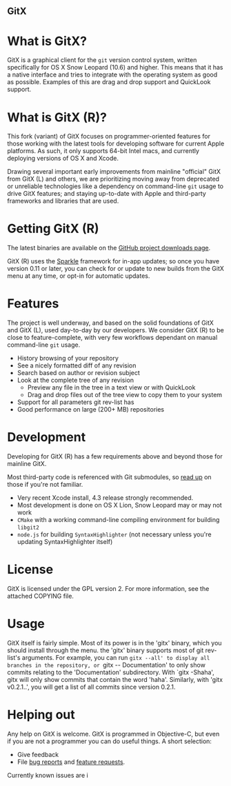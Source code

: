 GitX
---------------

# What is GitX?

GitX is a graphical client for the `git` version control system, written
specifically for OS X Snow Leopard (10.6) and higher.
This means that it has a native interface and tries to integrate with the
operating system as good as possible. Examples of this are drag and drop
support and QuickLook support.

# What is GitX (R)?

This fork (variant) of GitX focuses on programmer-oriented features for those
working with the latest tools for developing software for current Apple platforms.
As such, it only supports 64-bit Intel macs, and currently deploying versions of OS X and Xcode.

Drawing several important early improvements from mainline "official" GitX 
from GitX (L) and others, we are prioritizing moving away from deprecated
or unreliable technologies like a dependency on command-line `git` usage
to drive GitX features; and staying up-to-date with Apple and third-party
frameworks and libraries that are used.

# Getting GitX (R)

The latest binaries are available on the [GitHub project downloads page](http://github.com/rowanj/gitx/downloads).

GitX (R) uses the [Sparkle](http://sparkle.andymatuschak.org/) framework for in-app updates; so once you have version 0.11 or later, you can check for or update to new builds from the GitX menu at any time, or opt-in for automatic updates.

# Features

The project is well underway, and based on the solid foundations of GitX and
GitX (L), used day-to-day by our developers.  We consider GitX (R) to be
close to feature-complete, with very few workflows dependant on manual
command-line `git` usage.

  * History browsing of your repository
  * See a nicely formatted diff of any revision
  * Search based on author or revision subject
  * Look at the complete tree of any revision
    * Preview any file in the tree in a text view or with QuickLook
    * Drag and drop files out of the tree view to copy them to your system
  * Support for all parameters git rev-list has
  * Good performance on large (200+ MB) repositories
  
# Development

Developing for GitX (R) has a few requirements above and beyond those
for mainline GitX.

Most third-party code is referenced with Git submodules, so [read up](http://book.git-scm.com/5_submodules.html) on those if you're not familiar.

  * Very recent Xcode install, 4.3 release strongly recommended.
  * Most development is done on OS X Lion, Snow Leopard may or may not work
  * `CMake` with a working command-line compiling environment for building `libgit2`
  * `node.js` for building `SyntaxHighlighter` (not necessary unless you're updating SyntaxHighlighter itself)

# License

GitX is licensed under the GPL version 2. For more information, see the attached COPYING file.

# Usage

GitX itself is fairly simple. Most of its power is in the 'gitx' binary, which
you should install through the menu. the 'gitx' binary supports most of git
rev-list's arguments. For example, you can run `gitx --all' to display all
branches in the repository, or `gitx -- Documentation' to only show commits
relating to the 'Documentation' subdirectory. With `gitx -Shaha', gitx will
only show commits that contain the word 'haha'. Similarly, with 'gitx
v0.2.1..', you will get a list of all commits since version 0.2.1.

# Helping out

Any help on GitX is welcome. GitX is programmed in Objective-C, but even if
you are not a programmer you can do useful things. A short selection:

  * Give feedback
  * File [bug reports](https://github.com/rowanj/gitx/issues?labels=Bug) and [feature requests](https://github.com/rowanj/gitx/issues?labels=Feature).

Currently known issues are i
